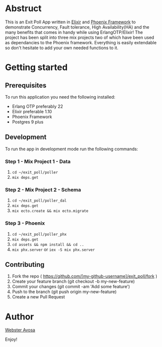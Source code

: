 # Abstruct
This is an Exit Poll App written in [Elixir](https://elixir-lang.org/) and [Phoenix Framework](https://www.phoenixframework.org/) to demonstrate Concurrency, Fault tolerance, High Availability(HA) and the many benefits that comes in handy while using ErlangOTP/Elixir!
The project has been split into three mix projects two of which have been used as dependancies to the Phoenix framework.
Everything is easily extendable so don't hesitate to add your own needed functions to it.

# Getting started
## Prerequisites 
To run this application you need the following installed:
  * Erlang OTP preferably 22
  * Elixir preferable 1.10
  * Phoenix Framework
  * Postgres 9 plus
  
## Development 
To run the app in development mode run the following commands:
### Step 1 - Mix Project 1 - Data 
1. ```cd ~/exit_poll/poller```
2. ```mix deps.get```

### Step 2 - Mix Project 2 - Schema
1. ```cd ~/exit_poll/poller_dal```
2. ```mix deps.get```
3. ```mix ecto.create && mix ecto.migrate```

### Step 3 - Phoenix 
1. ```cd ~/exit_poll/poller_phx```
2. ```mix deps.get```
3. ```cd assets && npm install && cd .. ```
4. ```mix phx.server``` or ```iex -S mix phx.server```


## Contributing
1. Fork the repo ( https://github.com/[my-github-username]/exit_poll/fork )
2. Create your feature branch (git checkout -b my-new-feature)
3. Commit your changes (git commit -am 'Add some feature')
4. Push to the branch (git push origin my-new-feature)
5. Create a new Pull Request 

# Author 
[Webster Avosa](https://github.com/avosa)


Enjoy!
